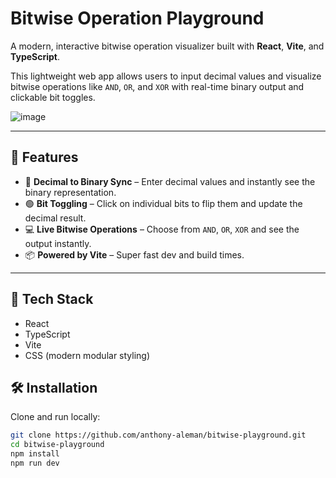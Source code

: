 # Bitwise Operation Playground

A modern, interactive bitwise operation visualizer built with **React**, **Vite**, and **TypeScript**.

This lightweight web app allows users to input decimal values and visualize bitwise operations like `AND`, `OR`, and `XOR` with real-time binary output and clickable bit toggles.

![image](https://github.com/user-attachments/assets/5ff65714-de62-4a77-a44b-33c11e513f0d)


---

## 🚀 Features

- 🔢 **Decimal to Binary Sync** – Enter decimal values and instantly see the binary representation.
- 🟢 **Bit Toggling** – Click on individual bits to flip them and update the decimal result.
- 💻 **Live Bitwise Operations** – Choose from `AND`, `OR`, `XOR` and see the output instantly.
- 📦 **Powered by Vite** – Super fast dev and build times.

---

## 🧰 Tech Stack

- React
- TypeScript
- Vite
- CSS (modern modular styling)


## 🛠️ Installation

Clone and run locally:

```bash
git clone https://github.com/anthony-aleman/bitwise-playground.git
cd bitwise-playground
npm install
npm run dev

